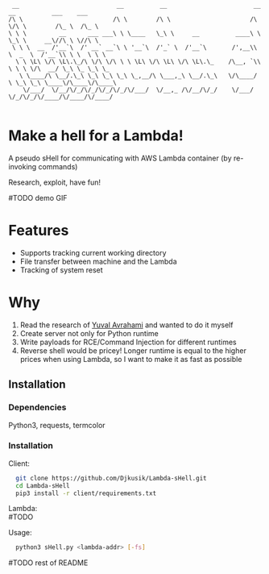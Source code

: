 
```
 __                           __          __                        __  __          ___    ___      
/\ \                         /\ \        /\ \                      /\ \/\ \        /\_ \  /\_ \     
\ \ \         __      ___ ___\ \ \____   \_\ \     __          ____\ \ \_\ \     __\//\ \ \//\ \    
 \ \ \  __  /'__`\  /' __` __`\ \ '__`\  /'_` \  /'__`\       /',__\\ \  _  \  /'__`\\ \ \  \ \ \   
  \ \ \L\ \/\ \L\.\_/\ \/\ \/\ \ \ \L\ \/\ \L\ \/\ \L\.\_    /\__, `\\ \ \ \ \/\  __/ \_\ \_ \_\ \_ 
   \ \____/\ \__/.\_\ \_\ \_\ \_\ \_,__/\ \___,_\ \__/.\_\   \/\____/ \ \_\ \_\ \____\/\____\/\____\
    \/___/  \/__/\/_/\/_/\/_/\/_/\/___/  \/__,_ /\/__/\/_/    \/___/   \/_/\/_/\/____/\/____/\/____/
                                                                                                    
```
# Make a hell for a Lambda! 

A pseudo sHell for communicating with AWS Lambda container (by re-invoking commands)

Research, exploit, have fun!

#TODO demo GIF

# Features
- Supports tracking current working directory
- File transfer between machine and the Lambda
- Tracking of system reset

# Why

1. Read the research of [Yuval Avrahami](https://unit42.paloaltonetworks.com/gaining-persistency-vulnerable-lambdas/) and wanted to do it myself
2. Create server not only for Python runtime
3. Write payloads for RCE/Command Injection for different runtimes
4. Reverse shell would be pricey! Longer runtime is equal to the higher prices when using Lambda, so I want to make it as fast as possible
## Installation 

### Dependencies

Python3, requests, termcolor

### Installation

Client:
```bash 
  git clone https://github.com/Djkusik/Lambda-sHell.git
  cd Lambda-sHell
  pip3 install -r client/requirements.txt
```
    
Lambda:  
#TODO

Usage:
```bash
  python3 sHell.py <lambda-addr> [-fs]
```
#TODO rest of README